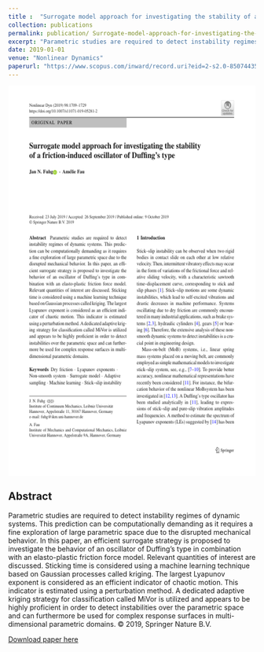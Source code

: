 ```yaml
---
title :  "Surrogate model approach for investigating the stability of a friction-induced oscillator of Duffing’s type"
collection: publications 
permalink: publication/ Surrogate-model-approach-for-investigating-the-stability-of-a-friction-induced-oscillator-of-Duffings-type
excerpt: "Parametric studies are required to detect instability regimes of dynamic systems. This prediction can be computationally demanding as it requires a fine exploration of large parametric space due to the disrupted mechanical behavior. In this paper, an efficient surrogate strategy is proposed to investigate the behavior of an oscillator of Duffing’s type in combination with an elasto-plastic friction force model. Relevant quantities of interest are discussed. Sticking time is considered using a machine learning technique based on Gaussian processes called kriging. The largest Lyapunov exponent is considered as an efficient indicator of chaotic motion. This indicator is estimated using a perturbation method. A dedicated adaptive kriging strategy for classification called MiVor is utilized and appears to be highly proficient in order to detect instabilities over the parametric space and can furthermore be used for complex response surfaces in multi-dimensional parametric domains. © 2019, Springer Nature B.V."
date: 2019-01-01
venue: "Nonlinear Dynamics"
paperurl: "https://www.scopus.com/inward/record.uri?eid=2-s2.0-85074435106&doi=10.1007%2fs11071-019-05281-2&partnerID=40&md5=20836c70da97e5889ec5be90d7e230c0"
---
```

 
<p align="center">
<img align="middle" src="./../images/paperImage15.png" alt="Overview" width="596" height="794" />
</p> 
 
## Abstract 
Parametric studies are required to detect instability regimes of dynamic systems. This prediction can be computationally demanding as it requires a fine exploration of large parametric space due to the disrupted mechanical behavior. In this paper, an efficient surrogate strategy is proposed to investigate the behavior of an oscillator of Duffing’s type in combination with an elasto-plastic friction force model. Relevant quantities of interest are discussed. Sticking time is considered using a machine learning technique based on Gaussian processes called kriging. The largest Lyapunov exponent is considered as an efficient indicator of chaotic motion. This indicator is estimated using a perturbation method. A dedicated adaptive kriging strategy for classification called MiVor is utilized and appears to be highly proficient in order to detect instabilities over the parametric space and can furthermore be used for complex response surfaces in multi-dimensional parametric domains. © 2019, Springer Nature B.V.
 
[Download paper here](https://www.scopus.com/inward/record.uri?eid=2-s2.0-85074435106&doi=10.1007%2fs11071-019-05281-2&partnerID=40&md5=20836c70da97e5889ec5be90d7e230c0)

